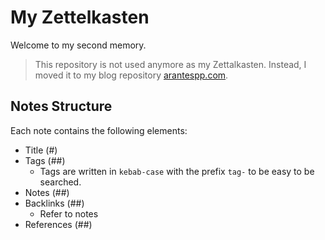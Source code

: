# My Zettelkasten

Welcome to my second memory.

> This repository is not used anymore as my Zettalkasten. Instead, I moved it to my blog repository [arantespp.com](https://github.com/arantespp/arantespp.com/tree/main/posts/zettelkasten).

## Notes Structure

Each note contains the following elements:

- Title (#)
- Tags (##)
  - Tags are written in `kebab-case` with the prefix `tag-` to be easy to be searched.
- Notes (##)
- Backlinks (##)
  - Refer to notes
- References (##)
